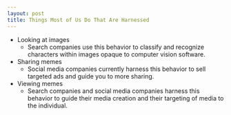 ```yaml
---
layout: post
title: Things Most of Us Do That Are Harnessed
---
```

- Looking at images
    - Search companies use this behavior to classify and recognize characters within images opaque to computer vision software.
- Sharing memes
    - Social media companies currently harness this behavior to sell targeted ads and guide you to more sharing.
- Viewing memes
    - Search companies and social media companies harness this behavior to guide their media creation and their targeting of media to the individual.
